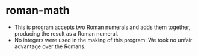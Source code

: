 # roman-math

  * This is program accepts two Roman numerals and adds them together, producing the result as a Roman numeral.
  * No integers were used in the making of this program: We took no unfair advantage over the Romans.
